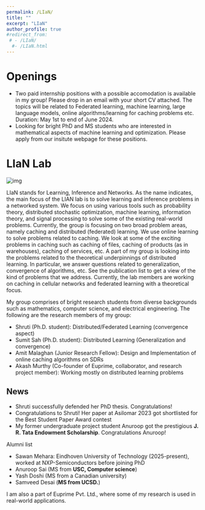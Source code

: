 ```yaml
---
permalink: /LIaN/
title: ""
excerpt: "LIaN"
author_profile: true
#redirect_from: 
 # - /LIaN/
  #- /LIaN.html
---
```

# Openings 

- Two paid internship positions with a possible accomodation is available in my group! Please drop in an email with your short CV attached. The topics will be related to Federated learning, machine learning, large language models, online algorithms/learning for caching problems etc. Duration: May 1st to end of June 2024.
- Looking for bright PhD and MS students who are interested in mathematical aspects of machine learning and optimization. Please apply from our insitute webpage for these positions.


# LIaN Lab

![img](https://bnbharath.files.wordpress.com/2020/06/img_20200618_004028.jpg?w=750)


LIaN stands for Learning, Inference and Networks. As the name indicates, the main focus of the LIAN lab is to solve learning and inference problems in a networked system. We focus on using various tools such as probability theory, distributed stochastic optimization, machine learning, information theory, and signal processing to solve some of the existing real-world problems. Currently, the group is focusing on two broad problem areas, namely caching and distributed (federated) learning. We use online learning to solve problems related to caching. We look at some of the exciting problems in caching such as caching of files, caching of products (as in warehouses), caching of services, etc. A part of my group is looking into the problems related to the theoretical underpinnings of distributed learning. In particular, we answer questions related to generalization, convergence of algorithms, etc. See the publication list to get a view of the kind of problems that we address. Currently, the lab members are working on caching in cellular networks and federated learning with a theoretical focus.

My group comprises of bright research students from diverse backgrounds such as mathematics, computer science, and electrical engineering. The following are the research members of my group:

- Shruti (Ph.D. student): Distributed/Federated Learning (convergence aspect)
- Sumit Sah (Ph.D. student): Distributed Learning (Generalization and convergence)
- Amit Malaghan (Junior Research Fellow): Design and Implementation of online caching algorithms on SDRs
- Akash Murthy (Co-founder of Euprime, collaborator, and research project member): Working mostly on distributed learning problems


## News
- Shruti successfully defended her PhD thesis. Congratulations!
- Congratulations to Shruti! Her paper at Asilomar 2023 got shortlisted for the Best Student Paper Award contest
- My former undergraduate project student Anuroop got the prestigious **J. R. Tata Endowment Scholarship**. Congratulations Anuroop!





Alumni list

- Sawan Mehara: Eindhoven University of Technology (2025-present), worked at NXP-Semiconductors before joining PhD
- Anuroop Sai (MS from **USC, Computer science**)
- Yash Doshi (MS from a Canadian university)
- Samveed Desai (**MS from UCSD.**)



I am also a part of Euprime Pvt. Ltd., where some of my research is used in real-world applications.

